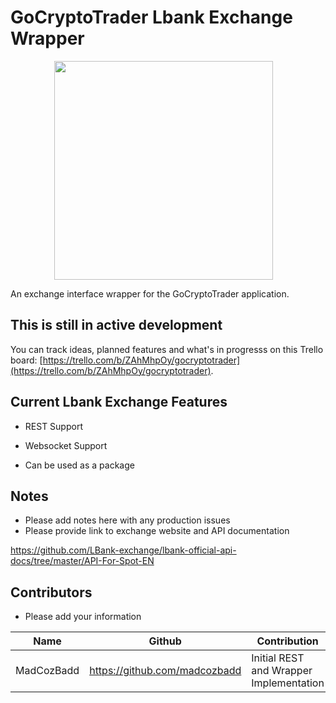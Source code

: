 
# GoCryptoTrader Lbank Exchange Wrapper

<img src="https://github.com/thrasher-/gocryptotrader/blob/master/web/src/assets/page-logo.png?raw=true" width="350px" height="350px" hspace="70">

An exchange interface wrapper for the GoCryptoTrader application.

## This is still in active development

 You can track ideas, planned features and what's in progresss on this Trello board: [https://trello.com/b/ZAhMhpOy/gocryptotrader](https://trello.com/b/ZAhMhpOy/gocryptotrader).

## Current Lbank Exchange Features

+ REST Support 
+ Websocket Support 

+ Can be used as a package

## Notes

+ Please add notes here with any production issues
+ Please provide link to exchange website and API documentation

https://github.com/LBank-exchange/lbank-official-api-docs/tree/master/API-For-Spot-EN

## Contributors

+ Please add your information

|Name|Github|Contribution|
|--|--|--|
|MadCozBadd|https://github.com/madcozbadd |Initial REST and Wrapper Implementation|
